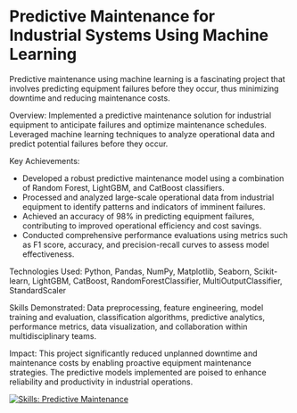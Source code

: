 #  Predictive Maintenance for Industrial Systems Using Machine Learning
Predictive maintenance using machine learning is a fascinating project that involves predicting equipment failures before they occur, thus minimizing downtime and reducing maintenance costs. 

Overview:
Implemented a predictive maintenance solution for industrial equipment to anticipate failures and optimize maintenance schedules. Leveraged machine learning techniques to analyze operational data and predict potential failures before they occur.

Key Achievements:
- Developed a robust predictive maintenance model using a combination of Random Forest, LightGBM, and CatBoost classifiers.
- Processed and analyzed large-scale operational data from industrial equipment to identify patterns and indicators of imminent failures.
- Achieved an accuracy of 98% in predicting equipment failures, contributing to improved operational efficiency and cost savings.
- Conducted comprehensive performance evaluations using metrics such as F1 score, accuracy, and precision-recall curves to assess model effectiveness.

Technologies Used:
Python, Pandas, NumPy, Matplotlib, Seaborn, Scikit-learn, LightGBM, CatBoost, RandomForestClassifier, MultiOutputClassifier, StandardScaler

Skills Demonstrated:
Data preprocessing, feature engineering, model training and evaluation, classification algorithms, predictive analytics, performance metrics, data visualization, and collaboration within multidisciplinary teams.

Impact:
This project significantly reduced unplanned downtime and maintenance costs by enabling proactive equipment maintenance strategies. The predictive models implemented are poised to enhance reliability and productivity in industrial operations.

[![Skills: Predictive Maintenance](https://img.shields.io/badge/Skills-Predictive_Maintenance-blueviolet?style=flat-square&logo=data:image/png;base64,iVBORw0KGgoAAAANSUhEUgAAABQAAAAUCAYAAACNiR0NAAABhklEQVQ4T7WTW0/DMAyGjxudKILdE0s1Zi0lFDbGCgU4cGODAEfAovwO8PpR5zAv1f5BFE3dZpNK3BU8F6XSRrMvoi/Sjsd/wOY3W6Gg4gZZ8xkM/KB6ZwHwI9g7gMUBsz2eCBbx2A4p2rSdoA2nJmO28kZg2+HK+Dg5LLOA7BQDA5fV42kCvA5zQ1Lc0llhAFiR6TlPs8Ity9QcDNw0meO2FOi8N/hwJxh+ucnOs1thF1cF1Kfx7e2ITnx5xRGL9VHdF+qJPh8kC9GfB3qOKpCeLvgPBuAVwmwBvFNd0PH4+lnPRpAl+oanbUgJp3BcR2tCLjPKRCO4az+bACs1EC/kRrxEcV5X8Cu1VZx/KfNbFtO2/XrDfZ+56vHJtBfJtdYwAAAABJRU5ErkJggg==)](https://github.com/amarjeetamrat910)

